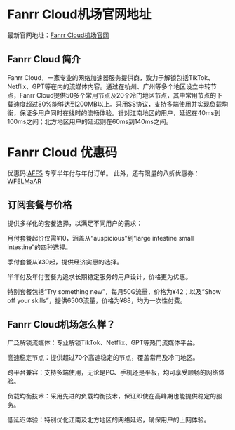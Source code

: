 # Fanrr Cloud机场官网地址

最新官网地址：[Fanrr Cloud机场官网](https://fanrr.cc/#/register?code=sPZ5idLy)

## Fanrr Cloud 简介
Fanrr Cloud，一家专业的网络加速器服务提供商，致力于解锁包括TikTok、Netflix、GPT等在内的流媒体内容。通过在杭州、广州等多个地区设立中转节点，Fanrr Cloud提供50多个常用节点及20个冷门地区节点，其中常用节点的下载速度超过80%能够达到200MB以上。采用SS协议，支持多端使用并实现负载均衡，保证多用户同时在线时的流畅体验。针对江南地区的用户，延迟在40ms到100ms之间；北方地区用户的延迟则在60ms到140ms之间。


# Fanrr Cloud 优惠码
优惠码:[AFF5](https://fanrr.cc/#/register?code=sPZ5idLy) 专享半年付与年付订单。
此外，还有限量的八折优惠券：[WFELMaAR](https://fanrr.cc/#/register?code=sPZ5idLy)


## 订阅套餐与价格

提供多样化的套餐选择，以满足不同用户的需求：

月付套餐起价仅需¥10，涵盖从“auspicious”到“large intestine small intestine”的四种选择。

季付套餐从¥30起，提供经济实惠的选择。

半年付及年付套餐为追求长期稳定服务的用户设计，价格更为优惠。

特别套餐包括“Try something new”，每月50G流量，价格为¥42；以及“Show off your skills”，提供650G流量，价格为¥88，均为一次性付费。





## Fanrr Cloud机场怎么样？

广泛解锁流媒体：专业解锁TikTok、Netflix、GPT等热门流媒体平台。

高速稳定节点：提供超过70个高速稳定的节点，覆盖常用及冷门地区。

跨平台兼容：支持多端使用，无论是PC、手机还是平板，均可享受顺畅的网络体验。

负载均衡技术：采用先进的负载均衡技术，保证即使在高峰期也能提供稳定的服务。

低延迟体验：特别优化江南及北方地区的网络延迟，确保用户的上网体验。




